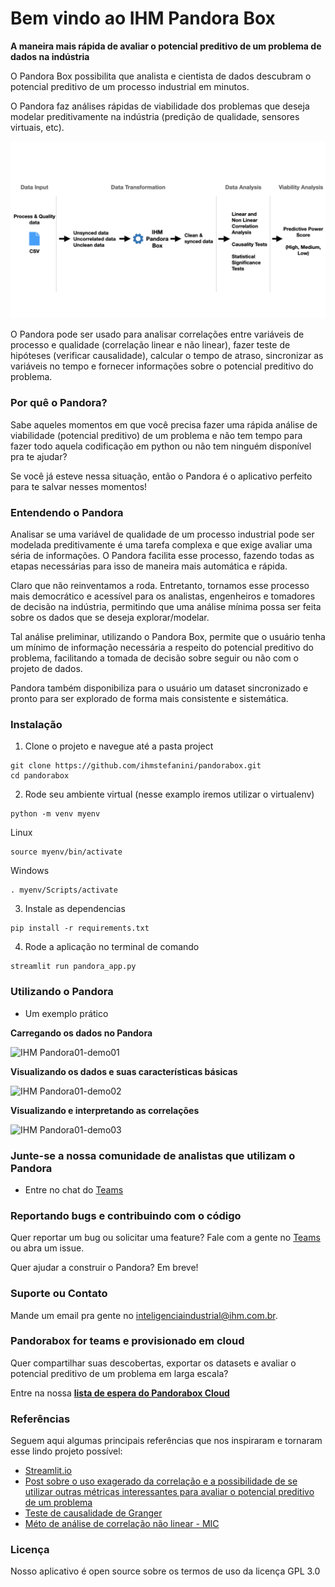 # Bem vindo ao IHM Pandora Box

**A maneira mais rápida de avaliar o potencial preditivo de um problema de dados na indústria**

O Pandora Box possibilita que analista e cientista de dados descubram o potencial preditivo de um processo industrial em minutos.

O Pandora faz análises rápidas de viabilidade dos problemas que deseja modelar preditivamente na indústria (predição de qualidade, sensores virtuais, etc).  

![IHM Pandora](/images/IHM%20Pandora01.png)

O Pandora pode ser usado para analisar correlações entre variáveis de processo e qualidade (correlação linear e não linear), fazer teste de hipóteses (verificar causalidade), calcular o tempo de atraso, sincronizar as variáveis no tempo e fornecer informações sobre o potencial preditivo do problema.

### Por quê o Pandora?

Sabe aqueles momentos em que você precisa fazer uma rápida análise de viabilidade (potencial preditivo) de um problema e não tem tempo para fazer todo aquela codificação em python ou não tem ninguém disponível pra te ajudar?

Se você já esteve nessa situação, então o Pandora é o aplicativo perfeito para te salvar nesses momentos!

### Entendendo o Pandora

Analisar se uma variável de qualidade de um processo industrial pode ser modelada preditivamente é uma tarefa complexa e que exige avaliar uma séria de informações. O Pandora facilita esse processo, fazendo todas as etapas necessárias para isso de maneira mais automática e rápida.

Claro que não reinventamos a roda. Entretanto, tornamos esse processo mais democrático e acessível para os analistas, engenheiros e tomadores de decisão na indústria, permitindo que uma análise mínima possa ser feita sobre os dados que se deseja explorar/modelar.

Tal análise preliminar, utilizando o Pandora Box, permite que o usuário tenha um mínimo de informação necessária a respeito do potencial preditivo do problema, facilitando a tomada de decisão sobre seguir ou não com o projeto de dados. 

Pandora também disponibiliza para o usuário um dataset sincronizado e pronto para ser explorado de forma mais consistente e sistemática.

### Instalação

1. Clone o projeto e navegue até a pasta project
```
git clone https://github.com/ihmstefanini/pandorabox.git
cd pandorabox
```

2. Rode seu ambiente virtual (nesse examplo iremos utilizar o virtualenv)
```
python -m venv myenv
```
  Linux
```
source myenv/bin/activate
```
  Windows
```
. myenv/Scripts/activate
```

3. Instale as dependencias
```
pip install -r requirements.txt
```

4. Rode a aplicação no terminal de comando
```
streamlit run pandora_app.py
```

### Utilizando o Pandora

- Um exemplo prático

**Carregando os dados no Pandora**

![IHM Pandora01-demo01](/images/Pandora-Gif01_a.gif)

**Visualizando os dados e suas características básicas**

![IHM Pandora01-demo02](/images/Pandora-Gif02.gif)

**Visualizando e interpretando as correlações**

![IHM Pandora01-demo03](/images/Pandora-Gif03.gif)


### Junte-se a nossa comunidade de analistas que utilizam o Pandora

- Entre no chat do [Teams](https://teams.microsoft.com/l/team/19%3aac1d8e5b18d74945a252fae738c6c0e5%40thread.tacv2/conversations?groupId=36d4af41-3c0a-41ad-9e71-8bcb8bdc4c7d&tenantId=d8bde65a-3ded-4346-9518-670204e6e184)

### Reportando bugs e contribuindo com o código

Quer reportar um bug ou solicitar uma feature? Fale com a gente no [Teams]((https://teams.microsoft.com/l/team/19%3aac1d8e5b18d74945a252fae738c6c0e5%40thread.tacv2/conversations?groupId=36d4af41-3c0a-41ad-9e71-8bcb8bdc4c7d&tenantId=d8bde65a-3ded-4346-9518-670204e6e184)) ou abra um issue.

Quer ajudar a construir o Pandora? Em breve!

### Suporte ou Contato

Mande um email pra gente no [inteligenciaindustrial@ihm.com.br](inteligenciaindustrial@ihm.com.br).

### Pandorabox for teams e provisionado em cloud

Quer compartilhar suas descobertas, exportar os datasets e avaliar o potencial preditivo de um problema em larga escala? 


Entre na nossa [**lista de espera do Pandorabox Cloud**](https://airtable.com/shrXwO3hOV5KK9MGH)

### Referências 

Seguem aqui algumas principais referências que nos inspiraram e tornaram esse lindo projeto possível:

- [Streamlit.io](https://streamlit.io)
- [Post sobre o uso exagerado da correlação e a possibilidade de se utilizar outras métricas interessantes para avaliar o potencial preditivo de um problema](https://www.allendowney.com/blog/2020/10/13/whatever-the-question-was-correlation-is-not-the-answer/)
- [Teste de causalidade de Granger](https://pt.wikipedia.org/wiki/Causalidade_de_Granger)
- [Méto de análise de correlação não linear - MIC](https://www.researchgate.net/publication/51884204_Detecting_Novel_Associations_in_Large_Data_Sets)


### Licença
Nosso aplicativo é open source sobre os termos de uso da licença GPL 3.0
